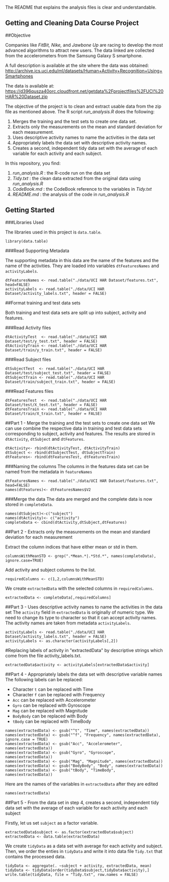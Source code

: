 The README that explains the analysis files is clear and understandable.

Getting and Cleaning Data Course Project
---------------------------------------------------------------

##Objective

Companies like *FitBit, Nike,* and *Jawbone Up* are racing to develop the most advanced algorithms to attract new users. The data linked are collected from the accelerometers from the Samsung Galaxy S smartphone. 

A full description is available at the site where the data was obtained:  
<http://archive.ics.uci.edu/ml/datasets/Human+Activity+Recognition+Using+Smartphones>

The data is available at:
<https://d396qusza40orc.cloudfront.net/getdata%2Fprojectfiles%2FUCI%20HAR%20Dataset.zip>

The objective of the project is to clean and extract usable data from the zip file as mentioned above. The R script *run_analysis.R* does the following:
1. Merges the training and the test sets to create one data set.
2. Extracts only the measurements on the mean and standard deviation for each measurement.
3. Uses descriptive activity names to name the activities in the data set
4. Appropriately labels the data set with descriptive activity names.
5. Creates a second, independent tidy data set with the average of each variable for each activity and each subject.

In this repository, you find:

1. *run_analysis.R* : the R-code run on the data set
2. *Tidy.txt* : the clean data extracted from the original data using *run_analysis.R*
3. *CodeBook.md* : the CodeBook reference to the variables in *Tidy.txt*
4. *README.md* : the analysis of the code in *run_analysis.R*

## Getting Started

###Libraries Used

The libraries used in this project is `data.table`.

```{r}
library(data.table)
```


###Read Supporting Metadata

The supporting metadata in this data are the name of the features and the name of the activities. They are loaded into variables `dtFeaturesNames` and `activityLabels`.
```{r}
dtFeaturesNames <- read.table("./data/UCI HAR Dataset/features.txt", head=FALSE)
activityLabels <- read.table("./data/UCI HAR Dataset/activity_labels.txt", header = FALSE)
```

##Format training and test data sets

Both training and test data sets are split up into subject, activity and features.

###Read Activity files
```{r}
dtActivityTest  <- read.table("./data/UCI HAR Dataset/test/y_test.txt", header = FALSE)
dtActivityTrain <- read.table("./data/UCI HAR Dataset/train/y_train.txt", header = FALSE)
```
###Read Subject files
```{r}
dtSubjectTest  <- read.table("./data/UCI HAR Dataset/test/subject_test.txt", header = FALSE)
dtSubjectTrain <- read.table("./data/UCI HAR Dataset/train/subject_train.txt", header = FALSE)
```
###Read Features files
```{r}
dtFeaturesTest  <- read.table("./data/UCI HAR Dataset/test/X_test.txt", header = FALSE)
dtFeaturesTrain <- read.table("./data/UCI HAR Dataset/train/X_train.txt", header = FALSE)
```


##Part 1 - Merge the training and the test sets to create one data set
We can use combine the respective data in training and test data sets corresponding to subject, activity and features. The results are stored in `dtActivity`, `dtSubject` and `dtFeatures`.
```{r}
dtActivity<- rbind(dtActivityTest, dtActivityTrain)
dtSubject <- rbind(dtSubjectTest, dtSubjectTrain)
dtFeatures<- rbind(dtFeaturesTest, dtFeaturesTrain)
```
###Naming the columns
The columns in the features data set can be named from the metadata in `featureNames`

```{r}
dtFeaturesNames <- read.table("./data/UCI HAR Dataset/features.txt", head=FALSE)
names(dtFeatures)<- dtFeaturesNames$V2
```

###Merge the data
The data are merged and the complete data is now stored in `completeData`.

```{r}
names(dtSubject)<-c("subject")
names(dtActivity)<- c("activity")
completeData <- cbind(dtActivity,dtSubject,dtFeatures)
```

##Part 2 - Extracts only the measurements on the mean and standard deviation for each measurement

Extract the column indices that have either mean or std in them.
```{r}
columnsWithMeanSTD <- grep(".*Mean.*|.*Std.*", names(completeData), ignore.case=TRUE)
```
Add activity and subject columns to the list. 
```{r}
requiredColumns <- c(1,2,columnsWithMeanSTD)
```
We create `extractedData` with the selected columns in `requiredColumns`.
```{r}
extractedData <- completeData[,requiredColumns]
```
##Part 3 - Uses descriptive activity names to name the activities in the data set
The `activity` field in `extractedData` is originally of numeric type. We need to change its type to character so that it can accept activity names. The activity names are taken from metadata `activityLabels`.
```{r}
activityLabels <- read.table("./data/UCI HAR Dataset/activity_labels.txt", header = FALSE)
activityLabels <- as.character(activityLabels[,2])
```
#Replacing labels of activity in "extractedData" by descriptive strings which come from the file activity_labels.txt.
```{r}
extractedData$activity <- activityLabels[extractedData$activity]
```

##Part 4 - Appropriately labels the data set with descriptive variable names
The following labels can be replaced:

- Character `t` can be replaced with Time
- Character `f` can be replaced with Frequency
- `Acc` can be replaced with Accelerometer
- `Gyro` can be replaced with Gyroscope
- `Mag` can be replaced with Magnitude
- `BodyBody` can be replaced with Body
- `tBody` can be replaced with TimeBody

```{r}
names(extractedData) <- gsub("^t", "Time", names(extractedData))
names(extractedData) <- gsub("^f", "Frequency", names(extractedData), ignore.case = TRUE)
names(extractedData) <- gsub("Acc", "Accelerometer", names(extractedData))
names(extractedData) <- gsub("Gyro", "Gyroscope", names(extractedData))
names(extractedData) <- gsub("Mag", "Magnitude", names(extractedData))
names(extractedData) <- gsub("BodyBody", "Body", names(extractedData))
names(extractedData) <- gsub("tBody", "TimeBody", names(extractedData))
```

Here are the names of the variables in `extractedData` after they are edited
```{r}
names(extractedData)
```

##Part 5 - From the data set in step 4, creates a second, independent tidy data set with the average of each variable for each activity and each subject

Firstly, let us set `subject` as a factor variable. 
```{r}
extractedData$subject <- as.factor(extractedData$subject)
extractedData <- data.table(extractedData)
```
We create `tidyData` as a data set with average for each activity and subject. Then, we order the enties in `tidyData` and write it into data file `Tidy.txt` that contains the processed data.

```{r}
tidyData <- aggregate(. ~subject + activity, extractedData, mean)
tidyData <- tidyData[order(tidyData$subject,tidyData$activity),]
write.table(tidyData, file = "Tidy.txt", row.names = FALSE)
```